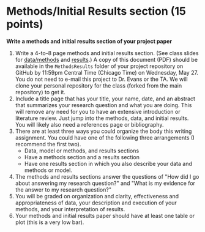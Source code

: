 # Methods/Initial Results section (15 points)

**Write a methods and initial results section of your project paper**

1. Write a 4-to-8 page methods and initial results section. (See class slides for [data/methods](https://github.com/UC-MACSS/persp-research-econ_Spr20/blob/master/Slides/DataSection_slides.pdf) and [results](https://github.com/UC-MACSS/persp-research-econ_Spr20/blob/master/Slides/ResultsSection_slides.pdf).) A copy of this document (PDF) should be available in the `MethodsResults` folder of your project repository on GitHub by 11:59pm Central Time (Chicago Time) on Wednesday, May 27. You do not need to e-mail this project to Dr. Evans or the TA. We will clone your personal repository for the class (forked from the main repository) to get it.
2. Include a title page that has your title, your name, date, and an abstract that summarizes your research question and what you are doing. This will remove any need for you to have an extensive introduction or literature review. Just jump into the methods, data, and initial results. You will likely also need a references page or bibliography.
3. There are at least three ways you could organize the body this writing assignment. You could have one of the following three arrangements (I recommend the first two).
    * Data, model or methods, and results sections
    * Have a methods section and a results section
    * Have one results section in which you also describe your data and methods or model.
4. The methods and results sections answer the questions of "How did I go about answering my research question?" and "What is my evidence for the answer to my research question?"
5. You will be graded on organization and clarity, effectiveness and appropriateness of data, your description and execution of your methods, and your interpretation of results.
6. Your methods and initial results paper should have at least one table or plot (this is a very low bar).
